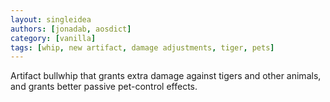 ```yaml
---
layout: singleidea
authors: [jonadab, aosdict]
category: [vanilla]
tags: [whip, new artifact, damage adjustments, tiger, pets]
---
```

Artifact bullwhip that grants extra damage against tigers and other animals, and grants better passive pet-control effects.
